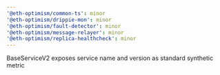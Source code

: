 ```yaml
---
'@eth-optimism/common-ts': minor
'@eth-optimism/drippie-mon': minor
'@eth-optimism/fault-detector': minor
'@eth-optimism/message-relayer': minor
'@eth-optimism/replica-healthcheck': minor
---
```


BaseServiceV2 exposes service name and version as standard synthetic metric
